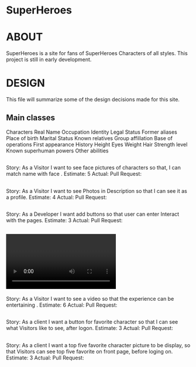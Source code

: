 # SuperHeroes
# ABOUT

SuperHeroes is a site for fans of SuperHeroes Characters of all styles. This project is still in early development.

# DESIGN

This file will summarize some of the design decisions made for this site.

## Main classes

Characters
Real Name
Occupation
Identity
Legal Status
Former aliases
Place of birth
Marital Status
Known relatives
Group affillation
Base of operations
First appearance
History
Height
Eyes
Weight
Hair
Strength level
Known superhuman powers
Other abilities

## <pictures>
Story: As a Visitor I want to see face pictures of characters so that, I can match name with face .
Estimate: 5
Actual:
Pull Request:

## <profile>
Story: As a Visitor I want to see Photos in Description so that I can see it as a profile.
Estimate: 4
Actual:
Pull Request:



## <buttons>
Story: As a Developer I want add buttons so that user can enter Interact with the pages.
Estimate: 3
Actual:
Pull Request:

## <video>
Story: As a Visitor I want to see a video so that the experience can be entertaining .
Estimate: 6
Actual:
Pull Request:


## <like button>
Story: As a client I want a button for favorite character so that I can see what Visitors like to see, after logon.
Estimate: 3
Actual:
Pull Request:

## <top five favorite >
Story: As a client I want a top five favorite character picture to be display, so that Visitors can see top five favorite on front page, before loging on.
Estimate: 3
Actual:
Pull Request:
